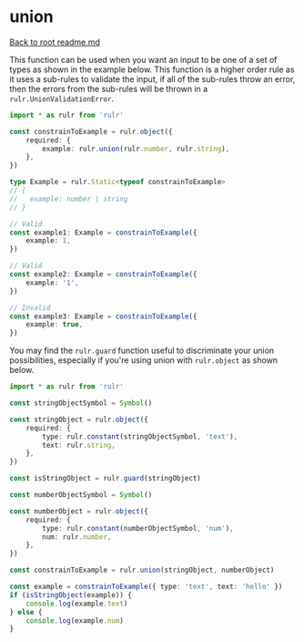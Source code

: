 # union

[Back to root readme.md](../../../readme.md)

This function can be used when you want an input to be one of a set of types as shown in the example below. This function is a higher order rule as it uses a sub-rules to validate the input, if all of the sub-rules throw an error, then the errors from the sub-rules will be thrown in a `rulr.UnionValidationError`.

```ts
import * as rulr from 'rulr'

const constrainToExample = rulr.object({
	required: {
		example: rulr.union(rulr.number, rulr.string),
	},
})

type Example = rulr.Static<typeof constrainToExample>
// {
//   example: number | string
// }

// Valid
const example1: Example = constrainToExample({
	example: 1,
})

// Valid
const example2: Example = constrainToExample({
	example: '1',
})

// Invalid
const example3: Example = constrainToExample({
	example: true,
})
```

You may find the `rulr.guard` function useful to discriminate your union possibilities, especially if you're using union with `rulr.object` as shown below.

```ts
import * as rulr from 'rulr'

const stringObjectSymbol = Symbol()

const stringObject = rulr.object({
	required: {
		type: rulr.constant(stringObjectSymbol, 'text'),
		text: rulr.string,
	},
})

const isStringObject = rulr.guard(stringObject)

const numberObjectSymbol = Symbol()

const numberObject = rulr.object({
	required: {
		type: rulr.constant(numberObjectSymbol, 'num'),
		num: rulr.number,
	},
})

const constrainToExample = rulr.union(stringObject, numberObject)

const example = constrainToExample({ type: 'text', text: 'hello' })
if (isStringObject(example)) {
	console.log(example.text)
} else {
	console.log(example.num)
}
```

